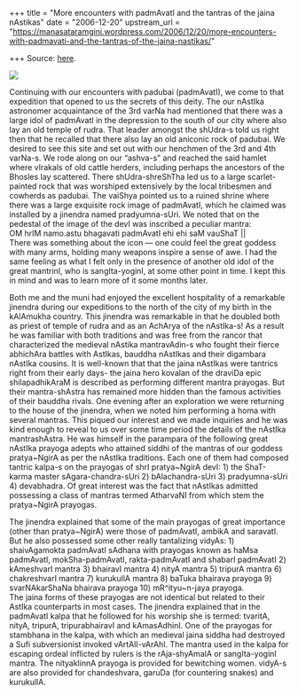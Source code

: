 +++
title = "More encounters with padmAvatI and the tantras of the jaina nAstikas"
date = "2006-12-20"
upstream_url = "https://manasataramgini.wordpress.com/2006/12/20/more-encounters-with-padmavati-and-the-tantras-of-the-jaina-nastikas/"

+++
Source: [here](https://manasataramgini.wordpress.com/2006/12/20/more-encounters-with-padmavati-and-the-tantras-of-the-jaina-nastikas/).



[![](https://i0.wp.com/bp3.blogger.com/_ZhvcTTaaD_4/RYjoXe6AktI/AAAAAAAAAAM/ZAQDBiDjp9A/s320/padubai.jpg)](http://bp3.blogger.com/_ZhvcTTaaD_4/RYjoXe6AktI/AAAAAAAAAAM/ZAQDBiDjp9A/s1600-h/padubai.jpg)

Continuing with our encounters with padubai (padmAvatI), we come to that
expedition that opened to us the secrets of this deity. The our nAstIka
astronomer acquaintance of the 3rd varNa had mentioned that there was a
large idol of padmAvatI in the depression to the south of our city where
also lay an old temple of rudra. That leader amongst the shUdra-s told
us right then that he recalled that there also lay an old aniconic rock
of padubai. We desired to see this site and set out with our henchmen of
the 3rd and 4th varNa-s. We rode along on our “ashva-s” and reached the
said hamlet where vIrakals of old cattle herders, including perhaps the
ancestors of the Bhosles lay scattered. There shUdra-shreShTha led us to
a large scarlet-painted rock that was worshiped extensively by the local
tribesmen and cowherds as padubai. The vaiShya pointed us to a ruined
shrine where there was a large exquisite rock image of padmAvatI, which
he claimed was installed by a jinendra named pradyumna-sUri. We noted
that on the pedestal of the image of the devI was inscribed a peculiar
mantra:  
OM hrIM namo.astu bhagavati padmAvatI ehi ehi saM vauShaT \|\|  
There was something about the icon — one could feel the great goddess
with many arms, holding many weapons inspire a sense of awe. I had the
same feeling as what I felt only in the presence of another old idol of
the great mantrinI, who is sangIta-yoginI, at some other point in time.
I kept this in mind and was to learn more of it some months later.

Both me and the muni had enjoyed the excellent hospitality of a
remarkable jinendra during our expeditions to the north of the city of
my birth in the kAlAmukha country. This jinendra was remarkable in that
he doubled both as priest of temple of rudra and as an AchArya of the
nAstIka-s! As a result he was familiar with both traditions and was free
from the rancor that characterized the medieval nAstika mantravAdin-s
who fought their fierce abhichAra battles with AstIkas, bauddha nAstIkas
and their digambara nAstIka cousins. It is well-known that that the
jaina nAstIkas were tantrics right from their early days- the jaina hero
kovalan of the draviDa epic shilapadhikAraM is described as performing
different mantra prayogas. But their mantra-shAstra has remained more
hidden than the famous activities of their bauddha rivals. One evening
after an exploration we were returning to the house of the jinendra,
when we noted him performing a homa with several mantras. This piqued
our interest and we made inquiries and he was kind enough to reveal to
us over some time period the details of the nAstIka mantrashAstra. He
was himself in the parampara of the following great nAstIka prayoga
adepts who attained siddhi of the mantras of our goddess pratya\~NgirA
as per the nAstIka traditions. Each one of them had composed tantric
kalpa-s on the prayogas of shrI pratya\~NgirA devI: 1) the ShaT-karma
master sAgara-chandra-sUri 2) bAlachandra-sUri 3) pradyumna-sUri 4)
devabhadra. Of great interest was the fact that nAstIkas admitted
possessing a class of mantras termed AtharvaNI from which stem the
pratya\~NgirA prayogas.

The jinendra explained that some of the main prayogas of great
importance (other than pratya\~NgirA) were those of padmAvatI, ambikA
and saravatI. But he also possessed some other really tantalizing
vidyAs: 1) shaivAgamokta padmAvatI sAdhana with prayogas known as haMsa
padmAvatI, mokSha-padmAvatI, rakta-padmAvatI and shabarI padmAvatI 2)
kAmeshvarI mantra 3) bhairavI mantra 4) nityA mantra 5) tripurA mantra
6) chakreshvarI mantra 7) kurukullA mantra 8) baTuka bhairava prayoga 9)
svarNAkarShaNa bhairava prayoga 10) mR^ityu\~n-jaya prayoga.  
The jaina forms of these prayogas are not identical but related to their
AstIka counterparts in most cases. The jinendra explained that in the
padmAvatI kalpa that he followed for his worship she is termed: tvaritA,
nityA, tripurA, tripurabhairavI and kAmasAdhinI. One of the prayogas for
stambhana in the kalpa, with which an medieval jaina siddha had
destroyed a Sufi subversionist invoked vArtAlI-vArAhI. The mantra used
in the kalpa for escaping ordeal inflicted by rulers is the
rAja-shyAmalA or sangIta-yoginI mantra. The nityaklinnA prayoga is
provided for bewitching women. vidyA-s are also provided for
chandeshvara, garuDa (for countering snakes) and kurukullA.

